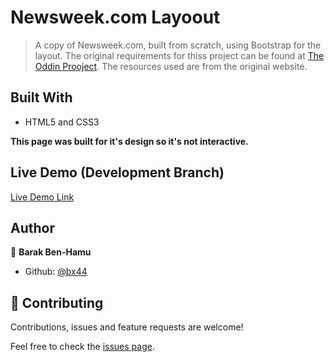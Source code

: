 # Newsweek.com Layoout
> A copy of Newsweek.com, built from scratch, using Bootstrap for the layout.
> The original requirements for thiss project can be found at [The Oddin Prooject](https://www.theodinproject.com/courses/html5-and-css3/lessons/using-bootstrap).
> The resources used are from the original website.

## Built With

- HTML5 and CSS3

**This page was built for it's design so it's not interactive.**


## Live Demo (Development Branch)

[Live Demo Link](http://raw.githack.com/bx44/bootstrap-newsweek/main-dev/index.html)


## Author

👤 **Barak Ben-Hamu**

- Github: [@bx44](https://github.com/bx44)


## 🤝 Contributing

Contributions, issues and feature requests are welcome!

Feel free to check the [issues page](https://github.com/bx44/apple-landing-page/issues).